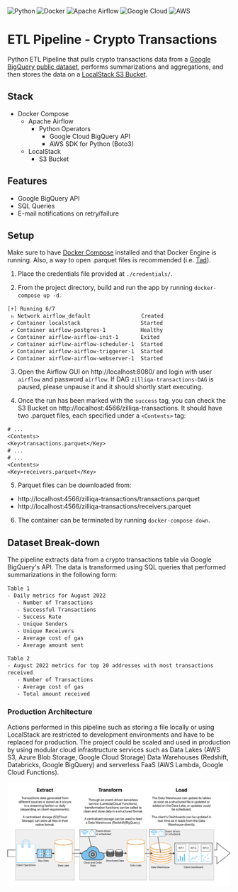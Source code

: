 ![Python](https://img.shields.io/badge/Python-3670A0?style=flat-square&logo=python&labelColor=black&logoColor=ffdd54)
![Docker](https://img.shields.io/badge/Docker-0db7ed.svg?style=flat-square&logo=docker&labelColor=black&logoColor=0db7ed)
![Apache Airflow](https://img.shields.io/badge/Apache%20Airflow-017CEE?style=flat-square&logo=Apache%20Airflow&&labelColor=black&logoColor=white)
![Google Cloud](https://img.shields.io/badge/Google%20Cloud-4285F4.svg?style=flat-square&logo=google-cloud&labelColor=black&logoColor=4285F4)
![AWS](https://img.shields.io/badge/Amazon_AWS-FF9900?style=flat-square&logo=amazon-aws&labelColor=black&logoColor=FF9900)

# ETL Pipeline - Crypto Transactions

Python ETL Pipeline that pulls crypto transactions data from a 
[Google BigQuery public dataset](https://console.cloud.google.com/marketplace/product/public-data-finance/crypto-zilliqa-dataset), 
performs summarizations and aggregations, and then stores the data
on a [LocalStack S3 Bucket](https://docs.localstack.cloud/user-guide/aws/s3/).

## Stack
- Docker Compose 
  - Apache Airflow
    - Python Operators
      - Google Cloud BigQuery API
      - AWS SDK for Python (Boto3)
  - LocalStack
    - S3 Bucket

## Features
- Google BigQuery API 
- SQL Queries
- E-mail notifications on retry/failure

## Setup
Make sure to have [Docker Compose](https://docs.docker.com/compose/install/) 
installed and that Docker Engine is running. Also, a way to open .parquet files 
is recommended (i.e. [Tad](https://www.tadviewer.com/)).

1. Place the credentials file provided at `./credentials/`.

2. From the project directory, build and run the app by running `docker-compose up -d`.
```pycon
[+] Running 6/7
 ⠦ Network airflow_default                Created
 ✔ Container localstack                   Started
 ✔ Container airflow-postgres-1           Healthy
 ✔ Container airflow-airflow-init-1       Exited
 ✔ Container airflow-airflow-scheduler-1  Started
 ✔ Container airflow-airflow-triggerer-1  Started
 ✔ Container airflow-airflow-webserver-1  Started  
```

3. Open the Airflow GUI on http://localhost:8080/ and login
with user `airflow` and password `airflow`. If DAG `zilliqa-transactions-DAG`
is paused, please unpause it and it should shortly start executing.

4. Once the run has been marked with the `success` tag, you can check the 
S3 Bucket on http://localhost:4566/zilliqa-transactions. It should have two
.parquet files, each specified under a `<Contents>` tag:
```pycon
# ...
<Contents>
<Key>transactions.parquet</Key>
# ...
# ...
<Contents>
<Key>receivers.parquet</Key>
```

5. Parquet files can be downloaded from:
- http://localhost:4566/zilliqa-transactions/transactions.parquet
- http://localhost:4566/zilliqa-transactions/receivers.parquet

6. The container can be terminated by running `docker-compose down`.

## Dataset Break-down
The pipeline extracts data from a crypto transactions table via
Google BigQuery's API. The data is transformed using SQL queries that performed
summarizations in the following form:
````
Table 1
- Daily metrics for August 2022 
   - Number of Transactions
   - Successful Transactions
   - Success Rate
   - Unique Senders
   - Unique Receivers
   - Average cost of gas
   - Average amount sent 
````
````
Table 2
- August 2022 metrics for top 20 addresses with most transactions received
   - Number of Transactions
   - Average cost of gas
   - Total amount received
````
### Production Architecture
Actions performed in this pipeline such as storing a file locally
or using LocalStack are restricted to development environments
and have to be replaced for production. The project could be scaled
and used in production by using modular cloud infrastructure
services such as Data Lakes (AWS S3, Azure Blob Storage, Google Cloud Storage)
Data Warehouses (Redshift, Databricks, Google BigQuery) and serverless
FaaS (AWS Lambda, Google Cloud Functions).

![High-level diagram of production architecture](readme/architecture_diagram.png)

